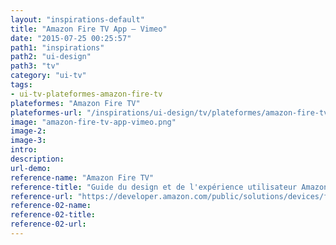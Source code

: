 ```yaml
---
layout: "inspirations-default"
title: "Amazon Fire TV App – Vimeo"
date: "2015-07-25 00:25:57"
path1: "inspirations"
path2: "ui-design"
path3: "tv"
category: "ui-tv"
tags:
- ui-tv-plateformes-amazon-fire-tv
plateformes: "Amazon Fire TV"
plateformes-url: "/inspirations/ui-design/tv/plateformes/amazon-fire-tv/"
image: "amazon-fire-tv-app-vimeo.png"
image-2:
image-3:
intro:
description:
url-demo:
reference-name: "Amazon Fire TV"
reference-title: "Guide du design et de l'expérience utilisateur Amazon Fire TV"
reference-url: "https://developer.amazon.com/public/solutions/devices/fire-tv/docs/design-and-user-experience-guidelines"
reference-02-name:
reference-02-title:
reference-02-url:
---
```

